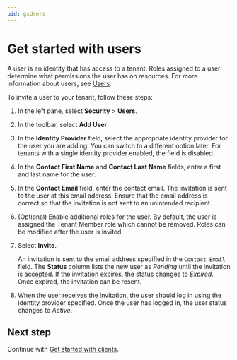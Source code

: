 ```yaml
---
uid: gsUsers
---
```


# Get started with users

A user is an identity that has access to a tenant. Roles assigned to a user determine what permissions the user has on resources. For more information about users, see [Users](xref:ccUsers).


To invite a user to your tenant, follow these steps:

1. In the left pane, select **Security** > **Users**.

1. In the toolbar, select **Add User**.

1. In the **Identity Provider** field, select the appropriate identity provider for the user you are adding. You can switch to a different option later. For tenants with a single identity provider enabled, the field is disabled.

1. In the **Contact First Name** and **Contact Last Name** fields, enter a first and last name for the user.  

1. In the **Contact Email** field, enter the contact email. The invitation is sent to the user at this email address. Ensure that the email address is correct so that the invitation is not sent to an unintended recipient.

1. (Optional) Enable additional roles for the user. By default, the user is assigned the Tenant Member role which cannot be removed. Roles can be modified after the user is invited.

1. Select **Invite**. 

   An invitation is sent to the email address specified in the `Contact Email` field. The **Status** column lists the new user as *Pending* until the invitation is accepted. If the invitation expires, the status changes to *Expired*. Once expired, the invitation can be resent.

1. When the user receives the invitation, the user should log in using the identity provider specified. Once the user has logged in, the user status changes to *Active*.


## Next step

Continue with [Get started with clients](xref:gsClients).
